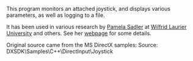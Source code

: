 This program monitors an attached joystick, and displays various
parameters, as well as logging to a file.

It has been used in various research by [Pamela
Sadler](http://www.wlu.ca/homepage.php?grp_id=277&ct_id=200&f_id=1) at
[Wilfrid Laurier University](http://www.wlu.ca/) and others.
See her [webpage](http://www.wlu.ca/page.php?grp_id=277&f_id=1&p=23439)
for some details.

Original source came from the MS DirectX samples:
Source:     DXSDK\Samples\C++\DirectInput\Joystick
